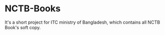 # NCTB-Books
It's a short project for ITC ministry of Bangladesh, which contains all NCTB Book's soft copy.
